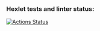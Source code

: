 ### Hexlet tests and linter status:
[![Actions Status](https://github.com/EvanBrightside/rails-project-63/actions/workflows/hexlet-check.yml/badge.svg)](https://github.com/EvanBrightside/rails-project-63/actions)